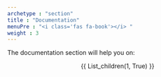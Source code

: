 ```yaml
---
archetype : "section"
title : "Documentation"
menuPre : "<i class='fas fa-book'></i> "
weight : 3
---
```


The documentation section will help you on:
<center>
{{ List_children(1, True) }}
</center>